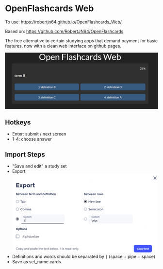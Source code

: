 # OpenFlashcards Web

To use: https://robertjn64.github.io/OpenFlashcards_Web/

Based on: https://github.com/RobertJN64/OpenFlashcards

The free alternative to certain studying apps that demand payment for basic features, now with a clean web interface on github pages.

![image](image.png)

## Hotkeys
- Enter: submit / next screen
- 1-4: choose answer

## Import Steps
 - "Save and edit" a study set
 - Export
  ![export](export.png)
 - Definitions and words should be separated by ` | ` (space + pipe + space)
 - Save as set_name.cards